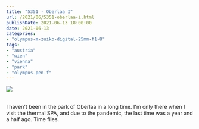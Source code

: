 ```yaml
---
title: "5351 - Oberlaa I"
url: /2021/06/5351-oberlaa-i.html
publishDate: 2021-06-13 18:00:00
date: 2021-06-13
categories:
- "olympus-m-zuiko-digital-25mm-f1-8"
tags:
- "austria"
- "wien"
- "vienna"
- "park"
- "olympus-pen-f"
---
```

<div class="container">
<div class="center"><a target="_blank" href="https://d25zfm9zpd7gm5.cloudfront.net/1200x1200/2019/20190519_151809_lr.jpg"><img class="webfeedsFeaturedVisual" src="https://d25zfm9zpd7gm5.cloudfront.net/0600x0600/2019/20190519_151809_lr.jpg" /></a></div>
</div>
<br />

I haven't been in the park of Oberlaa in a long time. I'm
only there when I visit the thermal SPA, and due to the
pandemic, the last time was a year and a half ago. Time
flies.
